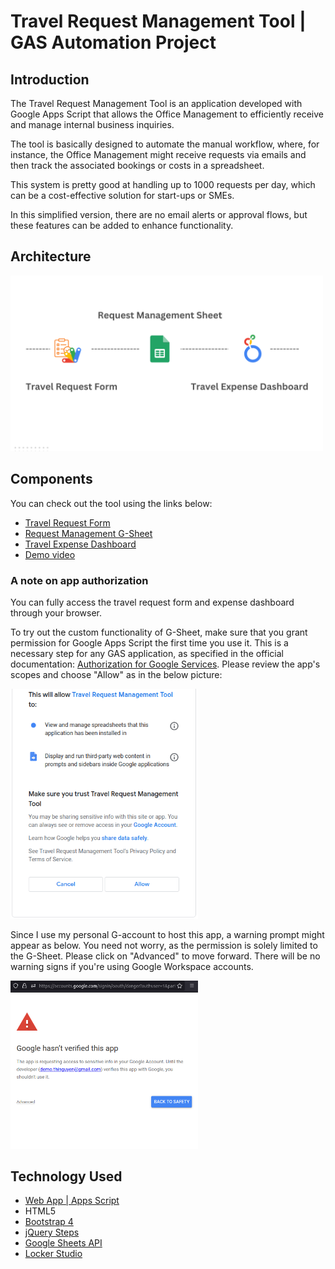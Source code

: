 # Travel Request Management Tool | GAS Automation Project

## Introduction

The Travel Request Management Tool is an application developed with Google Apps Script that allows the Office Management to efficiently receive and manage internal business inquiries. 

The tool is basically designed to automate the manual workflow, where, for instance, the Office Management might receive requests via emails and then track the associated bookings or costs in a spreadsheet.

This system is pretty good at handling up to 1000 requests per day, which can be a cost-effective solution for start-ups or SMEs.

In this simplified version, there are no email alerts or approval flows, but these features can be added to enhance functionality.

## Architecture 

<img src="./images/architecture.png" alt="architecture" style="width:500px;height:auto;">

## Components

You can check out the tool using the links below:

- [Travel Request Form](https://script.google.com/macros/s/AKfycbxS5zYZKkVoUK4JmvTg_swFCuTaghi6VxtzLsxX4Bzt1E1eHlPt42Ah-8Xah-JuX0RlvA/exec)
- [Request Management G-Sheet](https://docs.google.com/spreadsheets/d/1KfND3g4JSEKm70cDcEZSWpTZHOB5dSV_58JacnMXt2k)
- [Travel Expense Dashboard](https://lookerstudio.google.com/reporting/a4809999-064d-49b6-ba9d-f9d4c2560a9c)
- [Demo video](https://drive.google.com/file/d/1kDp19loDwlOwoL7Khlt5Y2S3zVFnkhsh/view?usp=sharing)

### A note on app authorization

You can fully access the travel request form and expense dashboard through your browser.

To try out the custom functionality of G-Sheet, make sure that you grant permission for Google Apps Script the first time you use it. This is a necessary step for any GAS application, as specified in the official documentation: [Authorization for Google Services](https://developers.google.com/apps-script/guides/services/authorization). Please review the app's scopes and choose "Allow" as in the below picture:

<img src="./images/authorization.png" alt="architecture" style="width:300px;height:auto;">

Since I use my personal G-account to host this app, a warning prompt might appear as below. You need not worry, as the permission is solely limited to the G-Sheet. Please click on "Advanced" to move forward. There will be no warning signs if you're using Google Workspace accounts.

<img src="./images/alert.png" alt="architecture" style="width:300px;height:auto;">


## Technology Used
- [Web App | Apps Script](https://developers.google.com/apps-script/guides/web)
- HTML5
- [Bootstrap 4](https://getbootstrap.com/docs/4.6/getting-started/introduction/)
- [jQuery Steps](http://www.jquery-steps.com/)
- [Google Sheets API](https://developers.google.com/sheets/api/reference/rest)
- [Locker Studio](https://lookerstudio.google.com)
